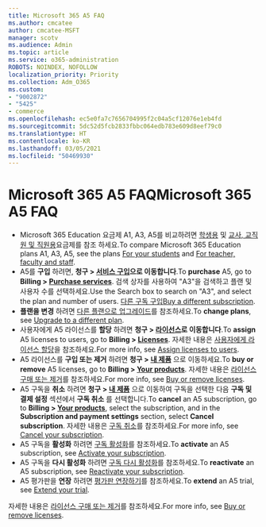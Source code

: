 ```yaml
---
title: Microsoft 365 A5 FAQ
ms.author: cmcatee
author: cmcatee-MSFT
manager: scotv
ms.audience: Admin
ms.topic: article
ms.service: o365-administration
ROBOTS: NOINDEX, NOFOLLOW
localization_priority: Priority
ms.collection: Adm_O365
ms.custom:
- "9002872"
- "5425"
- commerce
ms.openlocfilehash: ec5e0fa7c7656704995f2c04a5cf12076e1eb4fd
ms.sourcegitcommit: 5dc52d5fcb2833fbbc064edb783e609d8eef79c0
ms.translationtype: HT
ms.contentlocale: ko-KR
ms.lasthandoff: 03/05/2021
ms.locfileid: "50469930"
---
```

# <a name="microsoft-365-a5-faq"></a><span data-ttu-id="5d41b-102">Microsoft 365 A5 FAQ</span><span class="sxs-lookup"><span data-stu-id="5d41b-102">Microsoft 365 A5 FAQ</span></span>

- <span data-ttu-id="5d41b-103">Microsoft 365 Education 요금제 A1, A3, A5를 비교하려면 [학생용](https://www.microsoft.com/microsoft-365/academic/compare-office-365-education-plans?activetab=tab:primaryr1) 및 [교사, 교직원 및 직원용](https://www.microsoft.com/microsoft-365/academic/compare-office-365-education-plans?activetab=tab:primaryr2)요금제를 참조 하세요.</span><span class="sxs-lookup"><span data-stu-id="5d41b-103">To compare Microsoft 365 Education plans A1, A3, A5, see the plans [For your students](https://www.microsoft.com/microsoft-365/academic/compare-office-365-education-plans?activetab=tab:primaryr1) and [For teacher, faculty and staff](https://www.microsoft.com/microsoft-365/academic/compare-office-365-education-plans?activetab=tab:primaryr2).</span></span>
- <span data-ttu-id="5d41b-104">A5를 **구입** 하려면, **청구 > [서비스 구입](https://go.microsoft.com/fwlink/p/?linkid=868433)으로 이동합니다**.</span><span class="sxs-lookup"><span data-stu-id="5d41b-104">To **purchase** A5, go to **Billing > [Purchase services](https://go.microsoft.com/fwlink/p/?linkid=868433)**.</span></span> <span data-ttu-id="5d41b-105">검색 상자를 사용하여 "A3"을 검색하고 플랜 및 사용자 수를 선택하세요.</span><span class="sxs-lookup"><span data-stu-id="5d41b-105">Use the Search box to search on "A3", and select the plan and number of users.</span></span> <span data-ttu-id="5d41b-106">[다른 구독 구입](https://docs.microsoft.com/microsoft-365/commerce/try-or-buy-microsoft-365#buy-a-different-subscription)</span><span class="sxs-lookup"><span data-stu-id="5d41b-106">[Buy a different subscription](https://docs.microsoft.com/microsoft-365/commerce/try-or-buy-microsoft-365#buy-a-different-subscription).</span></span>
- <span data-ttu-id="5d41b-107">**플랜을 변경** 하려면 [다른 플랜으로 업그레이드](https://docs.microsoft.com/microsoft-365/commerce/subscriptions/upgrade-to-different-plan)를 참조하세요.</span><span class="sxs-lookup"><span data-stu-id="5d41b-107">To **change plans**, see [Upgrade to a different plan](https://docs.microsoft.com/microsoft-365/commerce/subscriptions/upgrade-to-different-plan).</span></span>
- <span data-ttu-id="5d41b-108">사용자에게 A5 라이선스를 **할당** 하려면 **청구 > [라이선스](https://go.microsoft.com/fwlink/p/?linkid=842264)로 이동합니다**.</span><span class="sxs-lookup"><span data-stu-id="5d41b-108">To **assign** A5 licenses to users, go to **Billing > [Licenses](https://go.microsoft.com/fwlink/p/?linkid=842264)**.</span></span> <span data-ttu-id="5d41b-109">자세한 내용은 [사용자에게 라이선스 할당](https://docs.microsoft.com/microsoft-365/admin/manage/assign-licenses-to-users)을 참조하세요.</span><span class="sxs-lookup"><span data-stu-id="5d41b-109">For more info, see [Assign licenses to users](https://docs.microsoft.com/microsoft-365/admin/manage/assign-licenses-to-users).</span></span>
- <span data-ttu-id="5d41b-110">A5 라이선스를 **구입 또는 제거** 하려면 **청구 > [내 제품](https://go.microsoft.com/fwlink/p/?linkid=842054)** 으로 이동하세요.</span><span class="sxs-lookup"><span data-stu-id="5d41b-110">To **buy or remove** A5 licenses, go to **Billing > [Your products](https://go.microsoft.com/fwlink/p/?linkid=842054)**.</span></span> <span data-ttu-id="5d41b-111">자세한 내용은 [라이선스 구매 또는 제거](https://docs.microsoft.com/microsoft-365/commerce/licenses/buy-licenses)를 참조하세요.</span><span class="sxs-lookup"><span data-stu-id="5d41b-111">For more info, see [Buy or remove licenses](https://docs.microsoft.com/microsoft-365/commerce/licenses/buy-licenses).</span></span>
- <span data-ttu-id="5d41b-112">A5 구독을 **취소** 하려면 **청구 > [내 제품](https://go.microsoft.com/fwlink/p/?linkid=842054)** 으로 이동하여 구독을 선택한 다음 **구독 및 결제 설정** 섹션에서 **구독 취소** 를 선택합니다.</span><span class="sxs-lookup"><span data-stu-id="5d41b-112">To **cancel** an A5 subscription, go to **Billing > [Your products](https://go.microsoft.com/fwlink/p/?linkid=842054)**, select the subscription, and in the **Subscription and payment settings** section, select **Cancel subscription**.</span></span> <span data-ttu-id="5d41b-113">자세한 내용은 [구독 취소](https://docs.microsoft.com/microsoft-365/commerce/subscriptions/cancel-your-subscription)를 참조하세요.</span><span class="sxs-lookup"><span data-stu-id="5d41b-113">For more info, see [Cancel your subscription](https://docs.microsoft.com/microsoft-365/commerce/subscriptions/cancel-your-subscription).</span></span>
- <span data-ttu-id="5d41b-114">A5 구독을 **활성화** 하려면 [구독 활성화](https://docs.microsoft.com/alchemyinsights/activate-your-office-365-subscription)를 참조하세요.</span><span class="sxs-lookup"><span data-stu-id="5d41b-114">To **activate** an A5 subscription, see [Activate your subscription](https://docs.microsoft.com/alchemyinsights/activate-your-office-365-subscription).</span></span>
- <span data-ttu-id="5d41b-115">A5 구독을 **다시 활성화** 하려면 [구독 다시 활성화](https://docs.microsoft.com/alchemyinsights/reactivate-your-subscription)를 참조하세요.</span><span class="sxs-lookup"><span data-stu-id="5d41b-115">To **reactivate** an A5 subscription, see [Reactivate your subscription](https://docs.microsoft.com/alchemyinsights/reactivate-your-subscription).</span></span>
- <span data-ttu-id="5d41b-116">A5 평가판을 **연장** 하려면 [평가판 연장하기](https://docs.microsoft.com/microsoft-365/commerce/extend-your-trial)를 참조하세요.</span><span class="sxs-lookup"><span data-stu-id="5d41b-116">To  **extend** an A5 trial, see [Extend your trial](https://docs.microsoft.com/microsoft-365/commerce/extend-your-trial).</span></span>

<span data-ttu-id="5d41b-117">자세한 내용은 [라이선스 구매 또는 제거](https://docs.microsoft.com/microsoft-365/commerce/licenses/buy-licenses)를 참조하세요.</span><span class="sxs-lookup"><span data-stu-id="5d41b-117">For more info, see [Buy or remove licenses](https://docs.microsoft.com/microsoft-365/commerce/licenses/buy-licenses).</span></span>